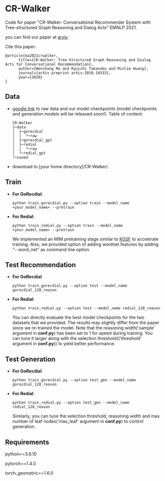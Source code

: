 # CR-Walker

Code for paper "CR-Walker: Conversational Recommender System with Tree-structured Graph Reasoning and Dialog Acts" EMNLP 2021.

you can find our paper at [arxiv](https://arxiv.org/abs/2010.10333).

Cite this paper:

```
@article{ma2021crwalker,
      title={CR-Walker: Tree-Structured Graph Reasoning and Dialog Acts for Conversational Recommendation}, 
      author={Wenchang Ma and Ryuichi Takanobu and Minlie Huang},
      journal={arXiv preprint arXiv:2010.10333},
      year={2020}
}
```



## Data

- [google link](https://drive.google.com/drive/folders/1Jg65ibsj_2tybZyCQnGD7y9a80FlCX61?usp=sharing) to raw data and our model checkpoints (model checkpoints and generation models will be released soon!). Table of content: 

  ```
  CR-Walker
  ├─data
  │  ├─gorecdial
  │  │  └─raw
  │  ├─gorecdial_gpt
  │  ├─redial
  │  │  └─raw
  │  └─redial_gpt
  └─saved
  ```

- download to [your home directory]/CR-Walker/.

## Train

- **For GoRecdial**: 

  ```
  python train_gorecdial.py --option train --model_name <your_model_name> --pretrain
  ```

- **For Redial**: 

  ```
  python train_redial.py --option train --model_name <your_model_name> --pretrain 
  ```

  We implemented an MIM pretraining stage similar to [KGSF](https://arxiv.org/abs/2007.04032) to accelerate training. Also, we provided option of adding wordnet features by adding "--word_net" as command line option.


## Test Recommendation

- **For GoRecdial**

  ```
  python train_gorecdial.py --option test --model_name gorecdial_128_reason
  ```

- **For Redial**:  

  ```
  python train_redial.py --option test --model_name redial_128_reason
  ```

  You can directly evaluate the best model checkpoints for the two datasets that we provided. The results may slightly differ from the paper since we re-trained the model. Note that the reasoning width('sample' argument in **conf.py**) has been set to 1 for speed during training. You can tune it larger along with the selection threshold(('threshold' argument in **conf.py**)) to yield better performance.


## Test Generation

- **For GoRecdial**

  ```
  python train_gorecdial.py --option test_gen --model_name gorecdial_128_reason
  ```

- **For Redial**:  

  ```
  python train_redial.py --option test_gen --model_name redial_128_reason
  ```

  Similarly, you can tune the selection threshold, reasoning width and max number of leaf nodes('max_leaf' argument in **conf.py**) to control generation. 


## Requirements

python==3.6.10

pytorch==1.4.0

torch_geometric==1.6.0